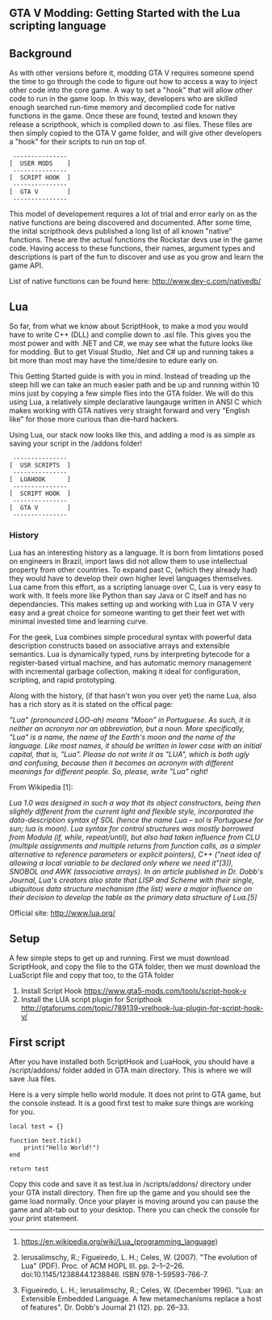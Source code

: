 

## GTA V Modding: Getting Started with the Lua scripting language


## Background

As with other versions before it, modding GTA V requires someone spend the time to go through the code to figure out how to access a way to inject other code into the core game. A way to set a "hook" that will allow other code to run in the game loop. In this way, developers who are skilled enough searched run-time memory and decomplied code for native functions in the game. Once these are found, tested and known they release a scripthook, which is complied down to .asi files. These files are then simply copied to the GTA V game folder, and will give other developers a "hook" for their scripts to run on top of.
```
 ---------------
[  USER MODS    ]
 ---------------
[  SCRIPT HOOK  ]
 ---------------
[  GTA V        ]
 ---------------
```

This model of developement requires a lot of trial and error early on as the native functions are being discovered and documented. After some time, the inital scripthook devs published a long list of all known "native" functions. These are the actual functions the Rockstar devs use in the game code. Having access to these functions, their names, argument types and descriptions is part of the fun to discover and use as you grow and learn the game API.

List of native functions can be found here: http://www.dev-c.com/nativedb/


## Lua

So far, from what we know about ScriptHook, to make a mod you would have to write C++ (DLL) and complie down to .asl file. This gives you the most power and with .NET and C#, we may see what the future looks like for modding. But to get Visual Studio, .Net and C# up and running takes a bit more than most may have the time/desire to edure early on.

This Getting Started guide is with you in mind. Instead of treading up the steep hill we can take an much easier path and be up and running within 10 mins just by copying a few simple flies into the GTA folder. We will do this using Lua, a relatively simple declarative laungauge written in ANSI C which makes working with GTA natives very straight forward and very "English like" for those more curious than die-hard hackers.

Using Lua, our stack now looks like this, and adding a mod is as simple as saving your script in the /addons folder!

```
 ---------------
[  USR SCRIPTS  ]
 ---------------
[  LUAHOOK      ]
 ---------------
[  SCRIPT HOOK  ]
 ---------------
[  GTA V        ]
 ---------------
```

### History

Lua has an interesting history as a language. It is born from limtations posed on engineers in Brazil, import laws did not allow them to use intellectual property from other countries. To expand past C, (which they already had) they would have to develop their own higher level languages themselves. Lua came from this effort, as a scripting lanuage over C, Lua is very easy to work with. It feels more like Python than say Java or C itself and has no dependancies.  This makes setting up and working with Lua in GTA V very easy and a great choice for someone wanting to get their feet wet with minimal invested time and learning curve.

For the geek, Lua combines simple procedural syntax with powerful data description constructs based on associative arrays and extensible semantics. Lua is dynamically typed, runs by interpreting bytecode for a register-based virtual machine, and has automatic memory management with incremental garbage collection, making it ideal for configuration, scripting, and rapid prototyping.

Along with the history, (if that hasn't won you over yet) the name Lua, also has a rich story as it is stated on the offical page: 

*"Lua" (pronounced LOO-ah) means "Moon" in Portuguese. As such, it is neither an acronym nor an abbreviation, but a noun. More specifically, "Lua" is a name, the name of the Earth's moon and the name of the language. Like most names, it should be written in lower case with an initial capital, that is, "Lua". Please do not write it as "LUA", which is both ugly and confusing, because then it becomes an acronym with different meanings for different people. So, please, write "Lua" right!*

From Wikipedia [1]:

*Lua 1.0 was designed in such a way that its object constructors, being then slightly different from the current light and flexible style, incorporated the data-description syntax of SOL (hence the name Lua – sol is Portuguese for sun; lua is moon). Lua syntax for control structures was mostly borrowed from Modula (if, while, repeat/until), but also had taken influence from CLU (multiple assignments and multiple returns from function calls, as a simpler alternative to reference parameters or explicit pointers), C++ ("neat idea of allowing a local variable to be declared only where we need it"[3]), SNOBOL and AWK (associative arrays). In an article published in Dr. Dobb's Journal, Lua's creators also state that LISP and Scheme with their single, ubiquitous data structure mechanism (the list) were a major influence on their decision to develop the table as the primary data structure of Lua.[5]*

Official site: http://www.lua.org/



## Setup

A few simple steps to get up and running. First we must download ScriptHook, and copy the file to the GTA folder, then we must download the LuaScript file and copy that too, to the GTA folder

1. Install Script Hook https://www.gta5-mods.com/tools/script-hook-v 
2. Install the LUA script plugin for Scripthook http://gtaforums.com/topic/789139-vrelhook-lua-plugin-for-script-hook-v/

## First script

After you have installed both ScriptHook and LuaHook, you should have a /script/addons/ folder added in GTA main directory. This is where we will save .lua files.

Here is a very simple hello world module. It does not print to GTA game, but the console instead. It is a good first test to make sure things are working for you.
```
local test = {}

function test.tick()
    print("Hello World!")
end

return test 
```
 Copy this code and save it as test.lua in /scripts/addons/ directory under your GTA install directory. Then fire up the game and you should see the game load normally. Once your player is moving around you can pause the game and alt-tab out to your desktop. There you can check the console for your print statement.
 
 
 
 

-------------------------------------------
1. https://en.wikipedia.org/wiki/Lua_(programming_language)

3.  Ierusalimschy, R.; Figueiredo, L. H.; Celes, W. (2007). "The evolution of Lua" (PDF). Proc. of ACM HOPL III. pp. 2–1–2–26. doi:10.1145/1238844.1238846. ISBN 978-1-59593-766-7.

5. Figueiredo, L. H.; Ierusalimschy, R.; Celes, W. (December 1996). "Lua: an Extensible Embedded Language. A few metamechanisms replace a host of features". Dr. Dobb's Journal 21 (12). pp. 26–33.
